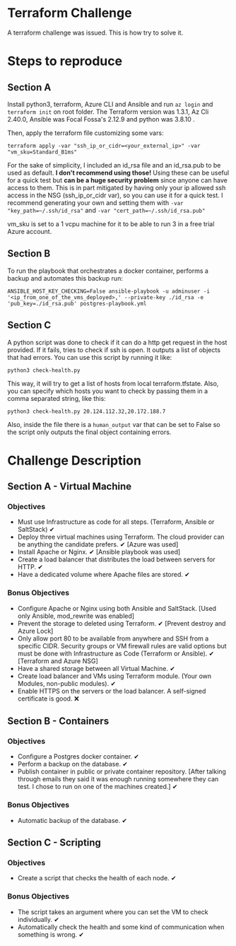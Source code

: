 # Terraform Challenge
A terraform challenge was issued. This is how try to solve it.

# Steps to reproduce
## Section A
Install python3, terraform, Azure CLI and Ansible and run `az login` and `terraform init` on root folder. The Terraform version was 1.3.1, Az Cli 2.40.0, Ansible was Focal Fossa's 2.12.9 and python was 3.8.10 .

Then, apply the terraform file customizing some vars:
```
terraform apply -var "ssh_ip_or_cidr=<your_external_ip>" -var "vm_sku=Standard_B1ms"
```
For the sake of simplicity, I included an id_rsa file and an id_rsa.pub to be used as default. **I don't recommend using those!** Using these can be useful for a quick test but **can be a huge security problem** since anyone can have access to them. This is in part mitigated by having only your ip allowed ssh access in the NSG (ssh_ip_or_cidr var), so you can use it for a quick test. I recommend generating your own and setting them with `-var "key_path=~/.ssh/id_rsa"` and `-var "cert_path=~/.ssh/id_rsa.pub"`

vm_sku is set to a 1 vcpu machine for it to be able to run 3 in a free trial Azure account.

## Section B
To run the playbook that orchestrates a docker container, performs a backup and automates this backup run:
```
ANSIBLE_HOST_KEY_CHECKING=False ansible-playbook -u adminuser -i '<ip_from_one_of_the_vms_deployed>,' --private-key ./id_rsa -e 'pub_key=./id_rsa.pub' postgres-playbook.yml
```

## Section C
A python script was done to check if it can do a http get request in the host provided. If it fails, tries to check if ssh is open. It outputs a list of objects that had errors. You can use this script by running it like:
```
python3 check-health.py
```
This way, it will try to get a list of hosts from local terraform.tfstate. Also, you can specify which hosts you want to check by passing them in a comma separated string, like this:
```
python3 check-health.py 20.124.112.32,20.172.188.7
```
Also, inside the file there is a `human_output` var that can be set to False so the script only outputs the final object containing errors.
# Challenge Description

## Section A - Virtual Machine
### Objectives
- Must use Infrastructure as code for all steps. (Terraform, Ansible or SaltStack) ✔
- Deploy three virtual machines using Terraform. The cloud provider can be anything the candidate prefers. ✔ [Azure was used]
- Install Apache or Nginx. ✔ [Ansible playbook was used]
- Create a load balancer that distributes the load between servers for HTTP. ✔
- Have a dedicated volume where Apache files are stored. ✔
### Bonus Objectives
- Configure Apache or Nginx using both Ansible and SaltStack. [Used only Ansible, mod_rewrite was enabled]
- Prevent the storage to deleted using Terraform. ✔ [Prevent destroy and Azure Lock]
- Only allow port 80 to be available from anywhere and SSH from a specific CIDR. Security groups or VM firewall rules are valid options but must be done with Infrastructure as Code (Terraform or Ansible). ✔ [Terraform and Azure NSG]
- Have a shared storage between all Virtual Machine. ✔
- Create load balancer and VMs using Terraform module. (Your own Modules, non-public modules). ✔
- Enable HTTPS on the servers or the load balancer. A self-signed certificate is good. ❌

## Section B - Containers

### Objectives
- Configure a Postgres docker container. ✔
- Perform a backup on the database.  ✔
- Publish container in public or private container repository. [After talking through emails they said it was enough running somewhere they can test. I chose to run on one of the machines created.] ✔
### Bonus Objectives
- Automatic backup of the database.  ✔

## Section C - Scripting
### Objectives
- Create a script that checks the health of each node. ✔
### Bonus Objectives
-  The script takes an argument where you can set the VM to check individually. ✔
-  Automatically check the health and some kind of communication when something is wrong. ✔